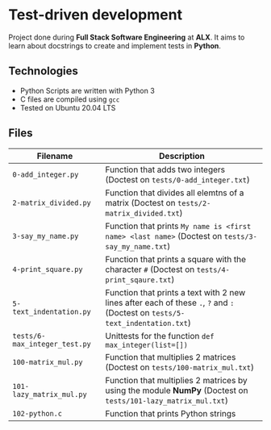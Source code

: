 # Test-driven development

Project done during **Full Stack Software Engineering** at **ALX**. It aims to learn about docstrings to create and implement tests in **Python**.

## Technologies
* Python Scripts are written with Python 3
* C files are compiled using `gcc`
* Tested on Ubuntu 20.04 LTS

## Files
| Filename | Description |
| -------- | ----------- |
| `0-add_integer.py` | Function that adds two integers (Doctest on `tests/0-add_integer.txt`) |
| `2-matrix_divided.py` | Function that divides all elemtns of a matrix (Doctest on `tests/2-matrix_divided.txt`) |
| `3-say_my_name.py` | Function that prints `My name is <first name> <last name>` (Doctest on `tests/3-say_my_name.txt`) |
| `4-print_square.py` | Function that prints a square with the character `#` (Doctest on `tests/4-print_sqaure.txt`) |
| `5-text_indentation.py` | Function that prints a text with 2 new lines after each of these `.`, `?` and `:` (Doctest on `tests/5-text_indentation.txt`) |
| `tests/6-max_integer_test.py` | Unittests for the function `def max_integer(list=[])` |
| `100-matrix_mul.py` | Function that multiplies 2 matrices (Doctest on `tests/100-matrix_mul.txt`) |
| `101-lazy_matrix_mul.py` | Function that multiplies 2 matrices by using the module **NumPy** (Doctest on `tests/101-lazy_matrix_mul.txt`) |
| `102-python.c` | Function that prints Python strings |
